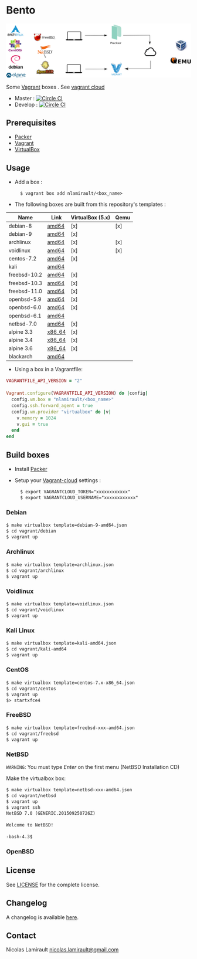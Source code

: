 # Bento

![bento](img/bento_process.png)

Some [Vagrant][] boxes . See [vagrant cloud](https://app.vagrantup.com/nlamirault)

* Master : [![Circle CI](https://circleci.com/gh/nlamirault/bento/tree/master.svg?style=svg)](https://circleci.com/gh/nlamirault/bento/tree/master)
* Develop : [![Circle CI](https://circleci.com/gh/nlamirault/bento/tree/develop.svg?style=svg)](https://circleci.com/gh/nlamirault/bento/tree/develop)


## Prerequisites

* [Packer][]
* [Vagrant][]
* [VirtualBox][]


## Usage

* Add a box :

        $ vagrant box add nlamirault/<box_name>

* The following boxes are built from this repository's templates :

| Name           | Link                 | VirtualBox (5.x) | Qemu  |
| -------------- | -------------------  | -----------------|-------|
| debian-8       | [amd64][D8]          | [x]              | [x]   |
| debian-9       | [amd64][D9]          | [x]              |       |
| archlinux      | [amd64][Arch]        | [x]              | [x]   |
| voidlinux      | [amd64][Void]        | [x]              | [x]   |
| centos-7.2     | [amd64][C72]         | [x]              |       |
| kali           | [amd64][Kali]        |                  |       |
| freebsd-10.2   | [amd64][FBSD102]     | [x]              |       |
| freebsd-10.3   | [amd64][FBSD103]     | [x]              |       |
| freebsd-11.0   | [amd64][FBSD110]     | [x]              |       |
| openbsd-5.9    | [amd64][OBSD59]      | [x]              |       |
| openbsd-6.0    | [amd64][OBSD60]      | [x]              |       |
| openbsd-6.1    | [amd64][OBSD61]      |                  |       |
| netbsd-7.0     | [amd64][NBSD70]      | [x]              |       |
| alpine 3.3     | [x86_64][Alpine3.3]  | [x]              |       |
| alpine 3.4     | [x86_64][Alpine3.4]  | [x]              |       |
| alpine 3.6     | [x86_64][Alpine3.6]  | [x]              |       |
| blackarch      | [amd64][BlackArch]   |                  |       |

* Using a box in a Vagrantfile:

```ruby
VAGRANTFILE_API_VERSION = "2"

Vagrant.configure(VAGRANTFILE_API_VERSION) do |config|
  config.vm.box = "nlamirault/<box_name>"
  config.ssh.forward_agent = true
  config.vm.provider "virtualbox" do |v|
    v.memory = 1024
    v.gui = true
  end
end
```


## Build boxes

* Install [Packer][]

* Setup your [Vagrant-cloud](https://app.vagrantup.com/) settings :

        $ export VAGRANTCLOUD_TOKEN="xxxxxxxxxxxx"
        $ export VAGRANTCLOUD_USERNAME="xxxxxxxxxxxx"

### Debian

    $ make virtualbox template=debian-9-amd64.json
    $ cd vagrant/debian
    $ vagrant up

### Archlinux

    $ make virtualbox template=archlinux.json
    $ cd vagrant/archlinux
    $ vagrant up

### Voidlinux

    $ make virtualbox template=voidlinux.json
    $ cd vagrant/voidlinux
    $ vagrant up

### Kali Linux

    $ make virtualbox template=kali-amd64.json
    $ cd vagrant/kali-amd64
    $ vagrant up

### CentOS

    $ make virtualbox template=centos-7.x-x86_64.json
    $ cd vagrant/centos
    $ vagrant up
    $> startxfce4

### FreeBSD

    $ make virtualbox template=freebsd-xxx-amd64.json
    $ cd vagrant/freebsd
    $ vagrant up

### NetBSD

`WARNING`: You must type *Enter* on the first menu (NetBSD Installation CD)

Make the virtualbox box:

    $ make virtualbox template=netbsd-xxx-amd64.json
    $ cd vagrant/netbsd
    $ vagrant up
    $ vagrant ssh
    NetBSD 7.0 (GENERIC.201509250726Z)

    Welcome to NetBSD!

    -bash-4.3$

### OpenBSD




## License

See [LICENSE][] for the complete license.


## Changelog

A changelog is available [here](ChangeLog.md).


## Contact

Nicolas Lamirault <nicolas.lamirault@gmail.com>



[LICENSE]: https://github.com/nlamirault/bento/blob/master/LICENSE

[Packer]: https://www.packer.io
[Vagrant]: https://www.vagrantup.com
[VirtualBox]: https://www.virtualbox.org

[D8]: https://app.vagrantup.com/nlamirault/boxes/debian-8
[D9]: https://app.vagrantup.com/nlamirault/boxes/debian-9

[Arch]: https://app.vagrantup.com/nlamirault/boxes/archlinux

[Void]: https://app.vagrantup.com/nlamirault/boxes/voidlinux

[Kali]: https://app.vagrantup.com/nlamirault/boxes/kali

[U1510]: https://app.vagrantup.com/nlamirault/boxes/ubuntu-15.10

[C72]: https://app.vagrantup.com/nlamirault/boxes/centos-7.2

[N1412]: https://app.vagrantup.com/nlamirault/boxes/nixos-1412

[FBSD102]: https://app.vagrantup.com/nlamirault/boxes/freebsd-10.3
[FBSD103]: https://app.vagrantup.com/nlamirault/boxes/freebsd-10.2
[FBSD110]: https://app.vagrantup.com/nlamirault/boxes/freebsd-11.0

[NBSD70]: https://app.vagrantup.com/nlamirault/boxes/netbsd-7.0

[OBSD59]: https://app.vagrantup.com/nlamirault/boxes/openbsd-5.9
[OBSD60]: https://app.vagrantup.com/nlamirault/boxes/openbsd-6.0
[OBSD61]: https://app.vagrantup.com/nlamirault/boxes/openbsd-6.1

[Alpine3.3]: https://app.vagrantup.com/nlamirault/boxes/alpine-3.3
[Alpine3.4]: https://app.vagrantup.com/nlamirault/boxes/alpine-3.4
[Alpine3.6]: https://app.vagrantup.com/nlamirault/boxes/alpine-3.6

[BlackArch]: https://blackarch.org/
